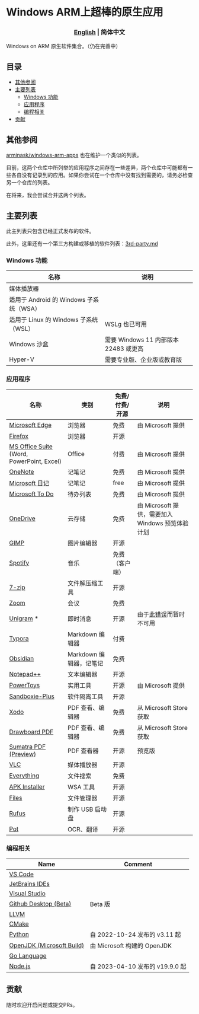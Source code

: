 # Windows ARM上超棒的原生应用

<h3 align="center"> <a href='./README.md'>English</a> | 简体中文</h3>

Windows on ARM 原生软件集合。（仍在完善中）

## 目录

- [其他参阅](#see-also)
- [主要列表](#the-main-list)
  - [Windows 功能](#windows-features)
  - [应用程序](#applications)
  - [编程相关](#programming)
- [贡献](#contributing)

## 其他参阅

[arminask/windows-arm-apps](https://github.com/arminask/windows-arm-apps) 也在维护一个类似的列表。

目前，这两个仓库中所列举的应用程序之间存在一些差异，两个仓库中可能都有一些各自没有记录到的应用。如果你尝试在一个仓库中没有找到需要的，请务必检查另一个仓库的列表。

在将来，我会尝试合并这两个列表。

## 主要列表

此主列表只包含已经正式发布的软件。

此外，这里还有一个第三方构建或移植的软件列表：[3rd-party.md](3rd-party.md)

### Windows 功能

| 名称 | 说明 |
| - | - |
| 媒体播放器 | |
| 适用于 Android 的 Windows 子系统（WSA）| |
| 适用于 Linux 的 Windows 子系统（WSL）| WSLg 也已可用 |
| Windows 沙盒 | 需要 Windows 11 内部版本 22483 或更高 |
| Hyper-V | 需要专业版、企业版或教育版 |



### 应用程序

| 名称 | 类别 | 免费/付费/开源 | 说明 |
| - | - | - | - |
| [Microsoft Edge](https://www.microsoft.com/zh-cn/edge) | 浏览器 | 免费 | 由 Microsoft 提供 |
| [Firefox](https://www.mozilla.org/zh-CN/firefox/new/) | 浏览器 | 开源 | |
| [MS Office Suite](https://www.office.com/) (Word, PowerPoint, Excel) | Office | 付费 | 由 Microsoft 提供 |
| [OneNote](https://www.onenote.com/) | 记笔记 | 免费 | 由 Microsoft 提供 |
| [Microsoft 日记](https://www.microsoft.com/en-us/garage/profiles/journal/) | 记笔记              | free                  |                             由 Microsoft 提供                                                              |
| [Microsoft To Do](https://todo.microsoft.com/) | 待办列表 | 免费 | 由 Microsoft 提供 |
| [OneDrive](https://onedrive.live.com/) | 云存储 | 免费 | 由 Microsoft 提供，需要加入 Windows 预览体验计划 |
| [GIMP](https://www.gimp.org/) | 图片编辑器 | 开源 | |
| [Spotify](https://open.spotify.com/) | 音乐 | 免费（客户端） | |
| [7-zip](https://www.7-zip.org/) | 文件解压缩工具 | 开源 | |
| [Zoom](https://zoom.us/) | 会议 | 免费 | |
| [Unigram](https://github.com/UnigramDev/Unigram) \* | 即时消息 | 开源 | 由于[此错误](https://github.com/UnigramDev/Unigram/issues/3010#issuecomment-1528811672)而暂时不可用 |
| [Typora](https://typora.io/) | Markdown 编辑器 | 付费 | |
| [Obsidian](https://obsidian.md/) | Markdown 编辑器，记笔记 | 免费 | |
| [Notepad++](https://notepad-plus-plus.org/) | 文本编辑器 | 开源 | |
| [PowerToys](https://github.com/microsoft/PowerToys) | 实用工具 | 开源 | 由 Microsoft 提供 |
| [Sandboxie-Plus](https://github.com/sandboxie-plus/Sandboxie) | 软件隔离工具 | 开源 | |
| [Xodo](https://xodo.com/) | PDF 查看、编辑器 | 免费 | 从 Microsoft Store 获取 |
| [Drawboard PDF](https://www.drawboard.com/) | PDF 查看、编辑器 | 免费 | 从 Microsoft Store 获取 |
| [Sumatra PDF (Preview)](https://www.sumatrapdfreader.org/free-pdf-reader) | PDF 查看器 | 开源 | 预览版 |
| [VLC](https://www.videolan.org/vlc/) | 媒体播放器 | 开源 | |
| [Everything](https://www.voidtools.com/) | 文件搜索 | 免费 | |
| [APK Installer](https://github.com/Paving-Base/APK-Installer) | WSA 工具 | 开源 | |
| [Files](https://files.community/) | 文件管理器 | 开源 | |
| [Rufus](https://rufus.ie/) | 制作 USB 启动盘 | 开源 | |
| [Pot](https://github.com/pot-app/pot-desktop) | OCR、翻译 | 开源 | |



### 编程相关

| Name | Comment |
| - | - |
| [VS Code](https://code.visualstudio.com/) | |
| [JetBrains IDEs](https://www.jetbrains.com/) | |
| [Visual Studio](https://visualstudio.microsoft.com/) | |
| [Github Desktop (Beta)](https://desktop.github.com/beta/) | Beta 版 |
| [LLVM](https://llvm.org/) | |
| [CMake](https://cmake.org/) | |
| [Python](https://www.python.org/) | 自 2022-10-24 发布的 v3.11 起  |
| [OpenJDK (Microsoft Build)](https://www.microsoft.com/openjdk) | 由 Microsoft 构建的 OpenJDK |
| [Go Language](https://go.dev/) | |
| [Node.js](https://nodejs.org/) | 自 2023-04-10 发布的 v19.9.0 起 |



## 贡献

随时欢迎开启问题或提交PRs。

